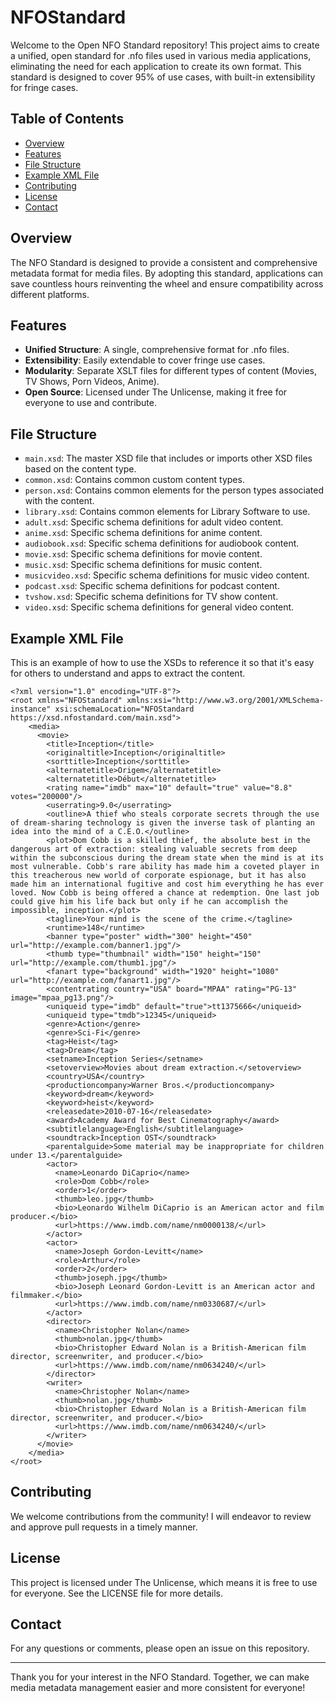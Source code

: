 # NFOStandard

Welcome to the Open NFO Standard repository! This project aims to create a unified, open standard for .nfo files used in various media applications, eliminating the need for each application to create its own format. This standard is designed to cover 95% of use cases, with built-in extensibility for fringe cases.

## Table of Contents

- [Overview](#overview)
- [Features](#features)
- [File Structure](#file-structure)
- [Example XML File](#example-xml-file)
- [Contributing](#contributing)
- [License](#license)
- [Contact](#contact)

## Overview

The NFO Standard is designed to provide a consistent and comprehensive metadata format for media files. By adopting this standard, applications can save countless hours reinventing the wheel and ensure compatibility across different platforms.

## Features

- **Unified Structure**: A single, comprehensive format for .nfo files.
- **Extensibility**: Easily extendable to cover fringe use cases.
- **Modularity**: Separate XSLT files for different types of content (Movies, TV Shows, Porn Videos, Anime).
- **Open Source**: Licensed under The Unlicense, making it free for everyone to use and contribute.

## File Structure

- `main.xsd`: The master XSD file that includes or imports other XSD files based on the content type.
- `common.xsd`: Contains common custom content types.
- `person.xsd`: Contains common elements for the person types associated with the content.
- `library.xsd`: Contains common elements for Library Software to use.
- `adult.xsd`: Specific schema definitions for adult video content.
- `anime.xsd`: Specific schema definitions for anime content.
- `audiobook.xsd`: Specific schema definitions for audiobook content.
- `movie.xsd`: Specific schema definitions for movie content.
- `music.xsd`: Specific schema definitions for music content.
- `musicvideo.xsd`: Specific schema definitions for music video content.
- `podcast.xsd`: Specific schema definitions for podcast content.
- `tvshow.xsd`: Specific schema definitions for TV show content.
- `video.xsd`: Specific schema definitions for general video content.

## Example XML File
This is an example of how to use the XSDs to reference it so that it's easy for others to understand and apps to extract the content.
```
<?xml version="1.0" encoding="UTF-8"?>
<root xmlns="NFOStandard" xmlns:xsi="http://www.w3.org/2001/XMLSchema-instance" xsi:schemaLocation="NFOStandard https://xsd.nfostandard.com/main.xsd">
	<media>
	  <movie>
		<title>Inception</title>
		<originaltitle>Inception</originaltitle>
		<sorttitle>Inception</sorttitle>
		<alternatetitle>Origem</alternatetitle>
		<alternatetitle>Début</alternatetitle>
		<rating name="imdb" max="10" default="true" value="8.8" votes="200000"/>
		<userrating>9.0</userrating>
		<outline>A thief who steals corporate secrets through the use of dream-sharing technology is given the inverse task of planting an idea into the mind of a C.E.O.</outline>
		<plot>Dom Cobb is a skilled thief, the absolute best in the dangerous art of extraction: stealing valuable secrets from deep within the subconscious during the dream state when the mind is at its most vulnerable. Cobb's rare ability has made him a coveted player in this treacherous new world of corporate espionage, but it has also made him an international fugitive and cost him everything he has ever loved. Now Cobb is being offered a chance at redemption. One last job could give him his life back but only if he can accomplish the impossible, inception.</plot>
		<tagline>Your mind is the scene of the crime.</tagline>
		<runtime>148</runtime>
		<banner type="poster" width="300" height="450" url="http://example.com/banner1.jpg"/>
        <thumb type="thumbnail" width="150" height="150" url="http://example.com/thumb1.jpg"/>
        <fanart type="background" width="1920" height="1080" url="http://example.com/fanart1.jpg"/>
		<contentrating country="USA" board="MPAA" rating="PG-13" image="mpaa_pg13.png"/>
		<uniqueid type="imdb" default="true">tt1375666</uniqueid>
		<uniqueid type="tmdb">12345</uniqueid>
		<genre>Action</genre>
		<genre>Sci-Fi</genre>
		<tag>Heist</tag>
		<tag>Dream</tag>
		<setname>Inception Series</setname>
		<setoverview>Movies about dream extraction.</setoverview>
		<country>USA</country>
		<productioncompany>Warner Bros.</productioncompany>
		<keyword>dream</keyword>
		<keyword>heist</keyword>
		<releasedate>2010-07-16</releasedate>
		<award>Academy Award for Best Cinematography</award>
		<subtitlelanguage>English</subtitlelanguage>
		<soundtrack>Inception OST</soundtrack>
		<parentalguide>Some material may be inappropriate for children under 13.</parentalguide>
		<actor>
		  <name>Leonardo DiCaprio</name>
		  <role>Dom Cobb</role>
		  <order>1</order>
		  <thumb>leo.jpg</thumb>
		  <bio>Leonardo Wilhelm DiCaprio is an American actor and film producer.</bio>
		  <url>https://www.imdb.com/name/nm0000138/</url>
		</actor>
		<actor>
		  <name>Joseph Gordon-Levitt</name>
		  <role>Arthur</role>
		  <order>2</order>
		  <thumb>joseph.jpg</thumb>
		  <bio>Joseph Leonard Gordon-Levitt is an American actor and filmmaker.</bio>
		  <url>https://www.imdb.com/name/nm0330687/</url>
		</actor>
		<director>
		  <name>Christopher Nolan</name>
		  <thumb>nolan.jpg</thumb>
		  <bio>Christopher Edward Nolan is a British-American film director, screenwriter, and producer.</bio>
		  <url>https://www.imdb.com/name/nm0634240/</url>
		</director>
		<writer>
		  <name>Christopher Nolan</name>
		  <thumb>nolan.jpg</thumb>
		  <bio>Christopher Edward Nolan is a British-American film director, screenwriter, and producer.</bio>
		  <url>https://www.imdb.com/name/nm0634240/</url>
		</writer>
	  </movie>
	</media>
</root>

```

## Contributing

We welcome contributions from the community! 
I will endeavor to review and approve pull requests in a timely manner.

## License

This project is licensed under The Unlicense, which means it is free to use for everyone. See the LICENSE file for more details.

## Contact

For any questions or comments, please open an issue on this repository.

---

Thank you for your interest in the NFO Standard. Together, we can make media metadata management easier and more consistent for everyone!
